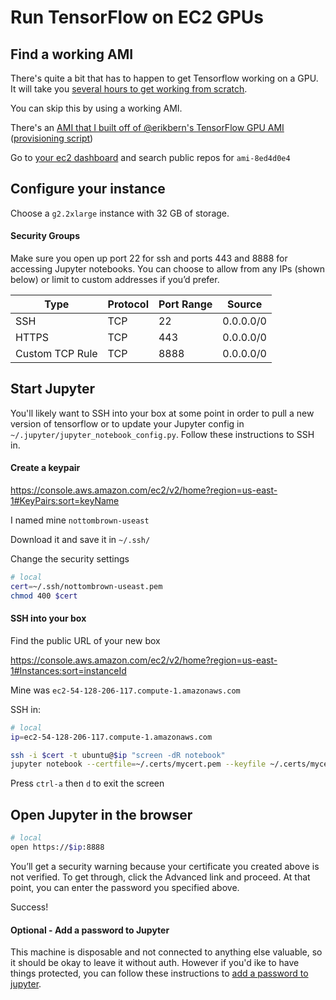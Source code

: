 # Run TensorFlow on EC2 GPUs

## Find a working AMI
There's quite a bit that has to happen to get Tensorflow working on a GPU. It will take you [several hours to get working from scratch](http://eatcodeplay.com/installing-gpu-enabled-tensorflow-with-python-3-4-in-ec2/).

You can skip this by using a working AMI. 

There's an [AMI that I built off of @erikbern's TensorFlow GPU AMI](https://console.aws.amazon.com/ec2/v2/home?region=us-east-1#Images:visibility=public-images;search=ami-8ed4d0e4;sort=name) ([provisioning script](https://gist.github.com/erikbern/78ba519b97b440e10640))


Go to [your ec2 dashboard](https://console.aws.amazon.com/ec2/v2/home?region=us-east-1#Images:visibility=public-images;search=ami-8ed4d0e4;sort=name) and search public repos for `ami-8ed4d0e4`

## Configure your instance

Choose a `g2.2xlarge` instance with 32 GB of storage. 

#### Security Groups

Make sure you open up port 22 for ssh and ports 443 and 8888 for accessing Jupyter notebooks. You can choose to allow from any IPs (shown below) or limit to custom addresses if you’d prefer.

| Type |    Protocol |    Port Range | Source
|------|--------------|--------------|--------
| SSH | TCP | 22 |   0.0.0.0/0
| HTTPS |   TCP | 443 |  0.0.0.0/0
| Custom TCP  Rule |  TCP |  8888  |   0.0.0.0/0


## Start Jupyter

You'll likely want to SSH into your box at some point in order to pull a new version of tensorflow or to update your Jupyter config in `~/.jupyter/jupyter_notebook_config.py`. Follow these instructions to SSH in.

#### Create a keypair
https://console.aws.amazon.com/ec2/v2/home?region=us-east-1#KeyPairs:sort=keyName

I named mine `nottombrown-useast`

Download it and save it in `~/.ssh/`

Change the security settings

``` bash
# local
cert=~/.ssh/nottombrown-useast.pem
chmod 400 $cert
```

#### SSH into your box

Find the public URL of your new box

https://console.aws.amazon.com/ec2/v2/home?region=us-east-1#Instances:sort=instanceId

Mine was `ec2-54-128-206-117.compute-1.amazonaws.com`

SSH in:
``` bash
# local 
ip=ec2-54-128-206-117.compute-1.amazonaws.com

ssh -i $cert -t ubuntu@$ip "screen -dR notebook"
jupyter notebook --certfile=~/.certs/mycert.pem --keyfile ~/.certs/mycert.key
```

Press `ctrl-a` then `d` to exit the screen 

## Open Jupyter in the browser

``` bash
# local
open https://$ip:8888
```

You’ll get a security warning because your certificate you created above is not verified. To get through, click the Advanced link and proceed. At that point, you can enter the password you specified above.

Success!

#### Optional - Add a password to Jupyter

This machine is disposable and not connected to anything else valuable, so it should be okay to leave it without auth. However if you'd ike to have things protected, you can follow these instructions to [add a password to jupyter](python/add-a-password-to-jupyter.md).


